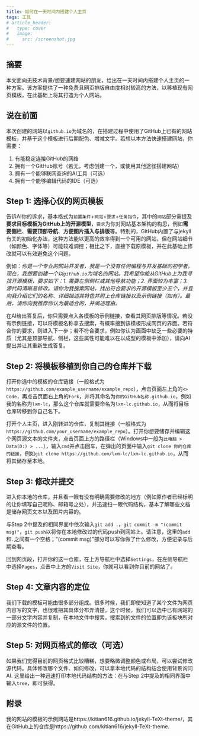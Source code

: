 ```yaml
---
title: 如何在一天时间内搭建个人主页
tags: 工具
# article_header:
#   type: cover
#   image:
#     src: /screenshot.jpg
---
```


## 摘要

本文面向无技术背景/想要速建网站的朋友，给出在一天时间内搭建个人主页的一种方案。该方案提供了一种免费且网页排版自由度相对较高的方法，以移植现有网页模板，在此基础上将其打造为个人网站。


## 说在前面

本次创建的网站以`github.io`为域名的，在搭建过程中使用了GitHub上已有的网站模板，并基于这个模板进行后期配色、增减文字。若想以本方法快速搭建网站，你需要：
1. 有能稳定连接GitHub的网络
2. 拥有一个GitHub账号（若无，考虑创建一个，或使用其他途径搭建网站）
3. 拥有一个能够联网查询的AI工具（可选）
4. 拥有一个能够编辑代码的IDE（可选）


## Step 1: 选择心仪的网页模板

告诉AI你的诉求，基本格式为`前置条件`+`网站`+`要求`+`任务指令`，其中的`网站`部分需提及**要求目标模板为GitHub上的开源模型**，`要求`为你对网站基本架构的构思，例如**需要侧栏**、**需要顶部导航**、**方便图片插入与排版**等。特别的，GitHub内置了与jekyll有关的初始化办法，这种方法能以更高的效率得到一个可用的网站，但在网站细节（如颜色、字体等）可能较难调控；相比之下，直接下载原模板，并在此基础上修改就可以有效避免这个问题。

例如：*你是一个专业的网站开发者，我是一个没有任何编程与开发基础的初学者。现在，我想要创建一个以`github.io`为域名的网站。我希望你能从GitHub上为我寻找开源模板，要求如下：1. 需要左侧侧栏或其他导航功能；2. 界面较为丰富；3. 源代码清晰易修改。请你为我搜索网站，找出符合要求的开源模板至少五个，并且向我介绍它们的名称、详细描述其特色并附上仓库链接以及示例链接（如有）。最后，请你向我推荐你认为最适合的，并阐述理由。*

在AI给出答复后，你只需要点入各模板的示例链接，查看其网页排版等情况。若没有示例链接，可以将模板名称拿去搜索，有概率搜到该模板形成网页的界面。若符合你的要求，则进入下一步；若不符合要求，例如你认为画面中缺乏一些必要的特质（尤其是顶部导航、侧栏，这些属性可能难以在以成型的模板中添加），请向AI提出并让其重新生成答复。


## Step 2: 将模板移植到你自己的仓库并下载

打开你选中的模板的仓库链接（一般格式为`https://github.com/example_username/example_repo`），点击页面左上角的`<> Code`，再点击页面右上角的`Fork`，并将其命名为`你的GitHub名称.github.io`，例如我的名称为`lxm-lc`，那么这个仓库就需要命名为`lxm-lc.github.io`，从而将目标仓库转移到你自己名下。

打开个人主页，进入刚转进的仓库，复制其链接（一般格式为`https://github.com/your_username/example_repo`）。打开你想要储存并编辑这个网页源文本的文件夹，点击页面上方的路径栏（Windows中一般为`此电脑 > Data(D:) > ...`），输入`cmd`并点击回车，在弹出的页面中输入`git clone 你的仓库的链接`，例如`git clone https://github.com/lxm-lc/lxm-lc.github.io`，从而将其储存至本地。


## Step 3: 修改并提交

进入你本地的仓库，并且看一眼有没有明确需要修改的地方（例如原作者已经标明的让你填写自己昵称、邮箱号之处），并迅速扫一眼代码结构，基本了解哪些文档是储存网页文本以及图片内容的。

与Step 2中提及的相同界面中依次输入`git add .`，`git commit -m "(commit msg)"`，`git push`以将你在本地修改过的代码push到网站上。请注意，这里的`add`和`.`之间有一个空格；"(commit msg)"部分可以写你做了什么修改，方便记录与后期查看。

回到网页段，打开你的这一仓库，在上方导航栏中选择`Settings`，在左侧导航栏中选择`Pages`，点击中上方的`Visit Site`，你就可以看到你目前的网站了。


## Step 4: 文章内容的定位

我们下载的模板可能由很多部分组成。很多时候，我们即使知道了某个文件为网页内容写的文字，也很难把其具体分布弄清楚。这个时候，我们可以选中已有网站的一部分文字内容并复制，在本地文件中搜索，搜索到的文件的位置即为该板块所对应的源文件的位置。


## Step 5: 对网页格式的修改（可选）

如果我们觉得目前的网页格式比较糟糕，想要略微调整颜色或布局，可以尝试修改源代码。具体修改哪个文件、如何修改，可以拿本地代码的结构结合使用背景询问AI. 这里给出一种迅速打印本地代码结构的方法：在与Step 2中提及的相同界面中输入`tree`，即可获得。


## 附录

我的网站的模板的示例网站是https://kitian616.github.io/jekyll-TeXt-theme/，其在GitHub上的仓库是https://github.com/kitian616/jekyll-TeXt-theme.
